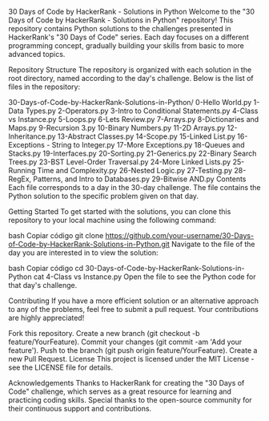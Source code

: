 30 Days of Code by HackerRank - Solutions in Python
Welcome to the "30 Days of Code by HackerRank - Solutions in Python" repository! This repository contains Python solutions to the challenges presented in HackerRank's "30 Days of Code" series. Each day focuses on a different programming concept, gradually building your skills from basic to more advanced topics.

Repository Structure
The repository is organized with each solution in the root directory, named according to the day's challenge. Below is the list of files in the repository:

30-Days-of-Code-by-HackerRank-Solutions-in-Python/
0-Hello World.py
1-Data Types.py
2-Operators.py
3-Intro to Conditional Statements.py
4-Class vs Instance.py
5-Loops.py
6-Lets Review.py
7-Arrays.py
8-Dictionaries and Maps.py
9-Recursion 3.py
10-Binary Numbers.py
11-2D Arrays.py
12-Inheritance.py
13-Abstract Classes.py
14-Scope.py
15-Linked List.py
16-Exceptions - String to Integer.py
17-More Exceptions.py
18-Queues and Stacks.py
19-Interfaces.py
20-Sorting.py
21-Generics.py
22-Binary Search Trees.py
23-BST Level-Order Traversal.py
24-More Linked Lists.py
25-Running Time and Complexity.py
26-Nested Logic.py
27-Testing.py
28-RegEx, Patterns, and Intro to Databases.py
29-Bitwise AND.py
Contents
Each file corresponds to a day in the 30-day challenge. The file contains the Python solution to the specific problem given on that day.

Getting Started
To get started with the solutions, you can clone this repository to your local machine using the following command:

bash
Copiar código
git clone https://github.com/your-username/30-Days-of-Code-by-HackerRank-Solutions-in-Python.git
Navigate to the file of the day you are interested in to view the solution:

bash
Copiar código
cd 30-Days-of-Code-by-HackerRank-Solutions-in-Python
cat 4-Class vs Instance.py
Open the file to see the Python code for that day's challenge.

Contributing
If you have a more efficient solution or an alternative approach to any of the problems, feel free to submit a pull request. Your contributions are highly appreciated!

Fork this repository.
Create a new branch (git checkout -b feature/YourFeature).
Commit your changes (git commit -am 'Add your feature').
Push to the branch (git push origin feature/YourFeature).
Create a new Pull Request.
License
This project is licensed under the MIT License - see the LICENSE file for details.

Acknowledgements
Thanks to HackerRank for creating the "30 Days of Code" challenge, which serves as a great resource for learning and practicing coding skills.
Special thanks to the open-source community for their continuous support and contributions.
